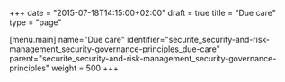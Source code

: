 +++
date = "2015-07-18T14:15:00+02:00"
draft = true
title = "Due care"
type = "page"

[menu.main]
name="Due care"
identifier="securite_security-and-risk-management_security-governance-principles_due-care"
parent="securite_security-and-risk-management_security-governance-principles"
weight = 500
+++